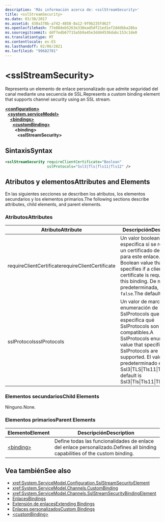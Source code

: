 ```yaml
---
description: 'Más información acerca de: <sslStreamSecurity>'
title: <sslStreamSecurity>
ms.date: 03/30/2017
ms.assetid: 430a378b-a742-4858-8a12-9f9b235fd627
ms.openlocfilehash: 77e08deb5263e330ead5df21ed1ef2dddbba28ba
ms.sourcegitcommit: ddf7edb67715a5b9a45e3dd44536dabc153c1de0
ms.translationtype: MT
ms.contentlocale: es-ES
ms.lasthandoff: 02/06/2021
ms.locfileid: "99682701"
---
```

# \<sslStreamSecurity>

<span data-ttu-id="59c16-102">Representa un elemento de enlace personalizado que admite seguridad del canal mediante una secuencia de SSL.</span><span class="sxs-lookup"><span data-stu-id="59c16-102">Represents a custom binding element that supports channel security using an SSL stream.</span></span>  
  
[**\<configuration>**](../configuration-element.md)\
&nbsp;&nbsp;[**\<system.serviceModel>**](system-servicemodel.md)\
&nbsp;&nbsp;&nbsp;&nbsp;[**\<bindings>**](bindings.md)\
&nbsp;&nbsp;&nbsp;&nbsp;&nbsp;&nbsp;[**\<customBinding>**](custombinding.md)\
&nbsp;&nbsp;&nbsp;&nbsp;&nbsp;&nbsp;&nbsp;&nbsp;**\<binding>**\
&nbsp;&nbsp;&nbsp;&nbsp;&nbsp;&nbsp;&nbsp;&nbsp;&nbsp;&nbsp;**\<sslStreamSecurity>**  
  
## <a name="syntax"></a><span data-ttu-id="59c16-103">Sintaxis</span><span class="sxs-lookup"><span data-stu-id="59c16-103">Syntax</span></span>  
  
```xml  
<sslStreamSecurity requireClientCertificate="Boolean"
                   sslProtocols="Ssl3|Tls|Tls11|Tls12" />
```  
  
## <a name="attributes-and-elements"></a><span data-ttu-id="59c16-104">Atributos y elementos</span><span class="sxs-lookup"><span data-stu-id="59c16-104">Attributes and Elements</span></span>  

 <span data-ttu-id="59c16-105">En las siguientes secciones se describen los atributos, los elementos secundarios y los elementos primarios.</span><span class="sxs-lookup"><span data-stu-id="59c16-105">The following sections describe attributes, child elements, and parent elements.</span></span>  
  
### <a name="attributes"></a><span data-ttu-id="59c16-106">Atributos</span><span class="sxs-lookup"><span data-stu-id="59c16-106">Attributes</span></span>  
  
|<span data-ttu-id="59c16-107">Atributo</span><span class="sxs-lookup"><span data-stu-id="59c16-107">Attribute</span></span>|<span data-ttu-id="59c16-108">Descripción</span><span class="sxs-lookup"><span data-stu-id="59c16-108">Description</span></span>|  
|---------------|-----------------|  
|<span data-ttu-id="59c16-109">requireClientCertificate</span><span class="sxs-lookup"><span data-stu-id="59c16-109">requireClientCertificate</span></span>|<span data-ttu-id="59c16-110">Un valor booleano que especifica si se requiere un certificado de cliente para este enlace.</span><span class="sxs-lookup"><span data-stu-id="59c16-110">A Boolean value that specifies if a client certificate is required for this binding.</span></span> <span data-ttu-id="59c16-111">De manera predeterminada, es `false`.</span><span class="sxs-lookup"><span data-stu-id="59c16-111">The default is `false`.</span></span>|  
|<span data-ttu-id="59c16-112">sslProtocols</span><span class="sxs-lookup"><span data-stu-id="59c16-112">sslProtocols</span></span>|<span data-ttu-id="59c16-113">Un valor de marca de enumeración de SslProtocols que especifica qué SslProtocols son compatibles.</span><span class="sxs-lookup"><span data-stu-id="59c16-113">A SslProtocols enum flag value that specifies which SslProtocols are supported.</span></span> <span data-ttu-id="59c16-114">El valor predeterminado es Ssl3&#124;TLS&#124;Tls11&#124;Tls12.</span><span class="sxs-lookup"><span data-stu-id="59c16-114">The default is Ssl3&#124;Tls&#124;Tls11&#124;Tls12.</span></span>|  
  
### <a name="child-elements"></a><span data-ttu-id="59c16-115">Elementos secundarios</span><span class="sxs-lookup"><span data-stu-id="59c16-115">Child Elements</span></span>  

 <span data-ttu-id="59c16-116">Ninguno.</span><span class="sxs-lookup"><span data-stu-id="59c16-116">None.</span></span>  
  
### <a name="parent-elements"></a><span data-ttu-id="59c16-117">Elementos primarios</span><span class="sxs-lookup"><span data-stu-id="59c16-117">Parent Elements</span></span>  
  
|<span data-ttu-id="59c16-118">Elemento</span><span class="sxs-lookup"><span data-stu-id="59c16-118">Element</span></span>|<span data-ttu-id="59c16-119">Descripción</span><span class="sxs-lookup"><span data-stu-id="59c16-119">Description</span></span>|  
|-------------|-----------------|  
|[\<binding>](bindings.md)|<span data-ttu-id="59c16-120">Define todas las funcionalidades de enlace del enlace personalizado.</span><span class="sxs-lookup"><span data-stu-id="59c16-120">Defines all binding capabilities of the custom binding.</span></span>|  
  
## <a name="see-also"></a><span data-ttu-id="59c16-121">Vea también</span><span class="sxs-lookup"><span data-stu-id="59c16-121">See also</span></span>

- <xref:System.ServiceModel.Configuration.SslStreamSecurityElement>
- <xref:System.ServiceModel.Channels.CustomBinding>
- <xref:System.ServiceModel.Channels.SslStreamSecurityBindingElement>
- [<span data-ttu-id="59c16-122">Enlaces</span><span class="sxs-lookup"><span data-stu-id="59c16-122">Bindings</span></span>](../../../wcf/bindings.md)
- [<span data-ttu-id="59c16-123">Extensión de enlaces</span><span class="sxs-lookup"><span data-stu-id="59c16-123">Extending Bindings</span></span>](../../../wcf/extending/extending-bindings.md)
- [<span data-ttu-id="59c16-124">Enlaces personalizados</span><span class="sxs-lookup"><span data-stu-id="59c16-124">Custom Bindings</span></span>](../../../wcf/extending/custom-bindings.md)
- [\<customBinding>](custombinding.md)
